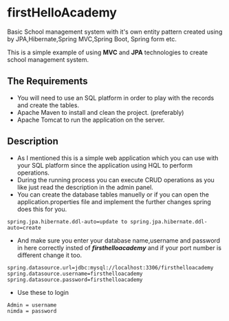 # firstHelloAcademy

Basic School management system with it's own entity pattern created using by JPA,Hibernate,Spring MVC,Spring Boot, Spring form etc.

This is a simple example of using **MVC** and **JPA** technologies to create school management system.

## The Requirements

- You will need to use an SQL platform in order to play with the records and create the tables.
- Apache Maven to install and clean the project. (preferably)
- Apache Tomcat to run the application on the server.

## Description
- As I mentioned this is a simple web application which you can use with your SQL platform since the application using HQL to perform operations.
- During the running process you can execute CRUD operations as you like just read the description in the admin panel.
- You can create the database tables manuelly or if you can open the application.properties file and implement the further changes spring does this for you.

```
spring.jpa.hibernate.ddl-auto=update to spring.jpa.hibernate.ddl-auto=create

```

- And make sure you enter your database name,username and password in here correctly insted of **_firsthelloacademy_** and if your port number is different change it too.

```
spring.datasource.url=jdbc:mysql://localhost:3306/firsthelloacademy
spring.datasource.username=firsthelloacademy
spring.datasource.password=firsthelloacademy
```
- Use these to login

```
Admin = username
nimda = password
```
